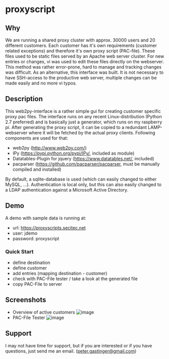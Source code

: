 # proxyscript

## Why
We are running a shared proxy cluster with approx. 30000 users and 20 different customers. Each customer has it's own requirements (customer related exceptions) and therefore it's own proxy script (PAC-file). These files used to be static files served by an Apache web server cluster. For new entries or changes, vi was used to edit these files directly on the webserver. This method was rather error-prone, hard to manage and tracking changes was difficult. As an alternative, this interface was built. It is not necessary to have SSH-access to the productive web server, multiple changes can be made easily and no more vi typos.

## Description
This web2py-interface is a rather simple gui for creating customer specific proxy pac files. The interface runs on any recent Linux-distribution (Python 2.7 preferred) and is basically just a generator, which runs on my raspberry pi. 
After generating the proxy script, it can be copied to a redundant LAMP-webserver where it will be fetched by the actual proxy clients. 
Following components are used for that:
* web2py (http://www.web2py.com/)
* IPy (https://pypi.python.org/pypi/IPy/, included as module)
* Datatables-Plugin for jquery (https://www.datatables.net/, included)
* pacparser (https://github.com/pacparser/pacparser, must be manually compiled and installed)

By default, a sqlite-database is used (which can easily changed to either MySQL, ...). Authentication is local only, but this can also easily changed to a LDAP authentication against a Microsoft Active Directory. 

## Demo
A demo with sample data is running at:
* url: https://proxyscripts.secitec.net
* user: jdemo
* password: proxyscript

### Quick Start
- define destination
- define customer
- add entries (mapping destination - customer)
- check with PAC-File tester / take a look at the generated file
- copy PAC-File to server

## Screenshots
* Overview of active customers
![image](https://cloud.githubusercontent.com/assets/3997488/10218881/aaf2290a-683a-11e5-8ade-b854ebcb16de.png)
* PAC-File Tester
![image](https://cloud.githubusercontent.com/assets/3997488/10218962/4bdc2672-683b-11e5-97a9-31b86ce3fe5c.png)

## Support
I may not have time for support, but if you are interested or if you have questions, just send me an email. (peter.gastinger@gmail.com)

